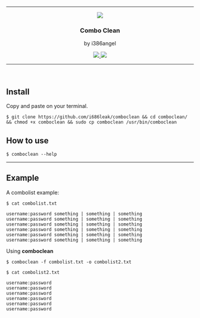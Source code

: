 ___

<p align="center">
	<img align="center" src="https://user-images.githubusercontent.com/41551840/82152527-37348200-9838-11ea-96b4-5749348a9d3e.png">
</p>

<p align="center">
	<h3 align="center">Combo Clean</h3>
	<p align="center">by i386angel</p>
</p>

<p align="center">
	<a target="__blank" href="#">
	  <img src="https://img.shields.io/badge/status-in progress-red?&style=for-the-badge"/>
	  <img src="https://img.shields.io/badge/license-mit-blue?&style=for-the-badge"/>
	</a>
</p>

___

<br>

<h2>Install</h2>

Copy and paste on your terminal.

```console
$ git clone https://github.com/i686leak/comboclean && cd comboclean/ && chmod +x comboclean && sudo cp comboclean /usr/bin/comboclean
```

<h2>How to use</h2>

```console
$ comboclean --help
```

___

<h2>Example</h2>

A combolist example:

```console
$ cat combolist.txt

username:password something | something | something
username:password something | something | something
username:password something | something | something
username:password something | something | something
username:password something | something | something
username:password something | something | something
```

Using <b>comboclean</b>

```console
$ comboclean -f combolist.txt -o combolist2.txt
```

```console
$ cat combolist2.txt

username:password
username:password
username:password
username:password
username:password
username:password
```
